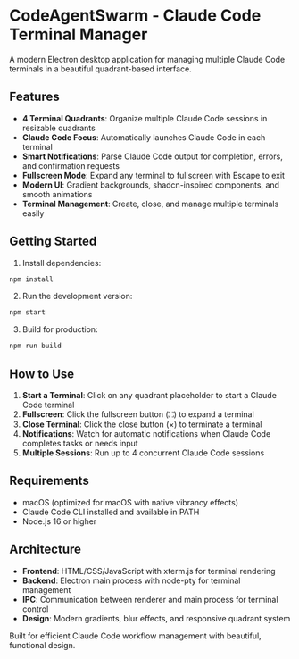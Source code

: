 # CodeAgentSwarm - Claude Code Terminal Manager

A modern Electron desktop application for managing multiple Claude Code terminals in a beautiful quadrant-based interface.

## Features

- **4 Terminal Quadrants**: Organize multiple Claude Code sessions in resizable quadrants
- **Claude Code Focus**: Automatically launches Claude Code in each terminal
- **Smart Notifications**: Parse Claude Code output for completion, errors, and confirmation requests
- **Fullscreen Mode**: Expand any terminal to fullscreen with Escape to exit
- **Modern UI**: Gradient backgrounds, shadcn-inspired components, and smooth animations
- **Terminal Management**: Create, close, and manage multiple terminals easily

## Getting Started

1. Install dependencies:
```bash
npm install
```

2. Run the development version:
```bash
npm start
```

3. Build for production:
```bash
npm run build
```

## How to Use

1. **Start a Terminal**: Click on any quadrant placeholder to start a Claude Code terminal
2. **Fullscreen**: Click the fullscreen button (⛶) to expand a terminal
3. **Close Terminal**: Click the close button (×) to terminate a terminal
4. **Notifications**: Watch for automatic notifications when Claude Code completes tasks or needs input
5. **Multiple Sessions**: Run up to 4 concurrent Claude Code sessions

## Requirements

- macOS (optimized for macOS with native vibrancy effects)
- Claude Code CLI installed and available in PATH
- Node.js 16 or higher

## Architecture

- **Frontend**: HTML/CSS/JavaScript with xterm.js for terminal rendering
- **Backend**: Electron main process with node-pty for terminal management
- **IPC**: Communication between renderer and main process for terminal control
- **Design**: Modern gradients, blur effects, and responsive quadrant system

Built for efficient Claude Code workflow management with beautiful, functional design.